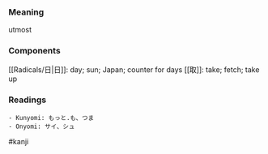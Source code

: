 ### Meaning

utmost

### Components

[[Radicals/日|日]]: day; sun; Japan; counter for days [[取]]: take; fetch; take up

### Readings

```
- Kunyomi: もっと.も、つま
- Onyomi: サイ、シュ
```

#kanji